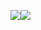 <a href="./README.md"><img src="https://img.shields.io/badge/-English-blueviolet" /></a><img src="https://img.shields.io/badge/-%E4%B8%AD%E6%96%87-blueviolet" />
